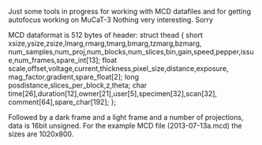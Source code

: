 Just some tools in progress for working with MCD datafiles and for getting autofocus working on MuCaT-3
Nothing very interesting. Sorry

MCD dataformat is 512 bytes of header:
struct thead
  {
    short xsize,ysize,zsize,lmarg,rmarg,tmarg,bmarg,tzmarg,bzmarg,\
     num_samples,num_proj,num_blocks,num_slices,bin,gain,speed,pepper,issue,num_frames,spare_int[13];
    float scale,offset,voltage,current,thickness,pixel_size,distance,exposure,\
     mag_factor,gradient,spare_float[2];
	long posdistance,slices_per_block,z,theta;
    char time[26],duration[12],owner[21],user[5],specimen[32],scan[32],\
     comment[64],spare_char[192];
  };
  
Followed by a dark frame and a light frame and a number of projections, data is 16bit unsigned. For the example MCD file (2013-07-13a.mcd) the sizes are 1020x800. 

